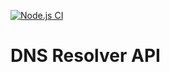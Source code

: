 [![Node.js CI](https://github.com/luka2220/dns-resolver-api/actions/workflows/node.js.yml/badge.svg)](https://github.com/luka2220/dns-resolver-api/actions/workflows/node.js.yml)

# DNS Resolver API
